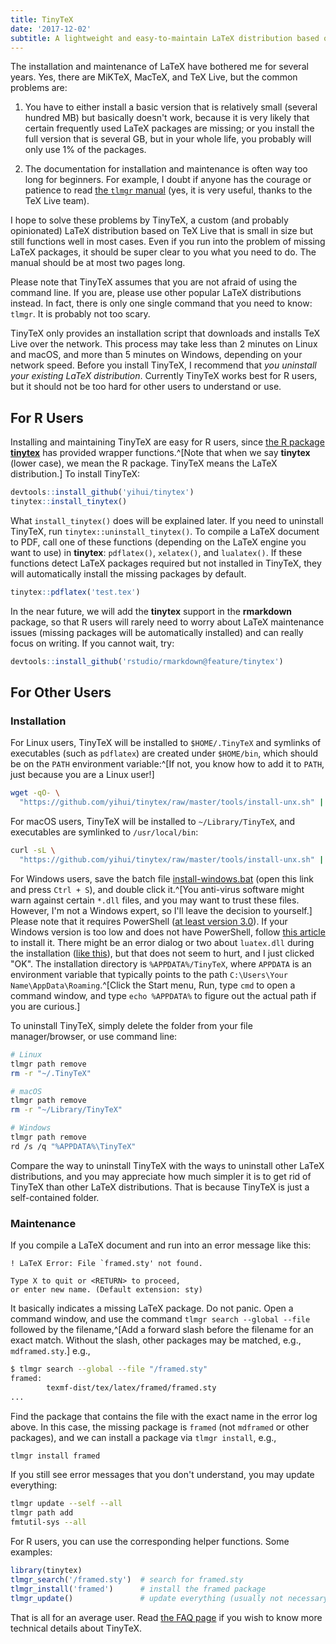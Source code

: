 ```yaml
---
title: TinyTeX
date: '2017-12-02'
subtitle: A lightweight and easy-to-maintain LaTeX distribution based on TeX Live
---
```


The installation and maintenance of LaTeX have bothered me for several years. Yes, there are MiKTeX, MacTeX, and TeX Live, but the common problems are:

1. You have to either install a basic version that is relatively small (several hundred MB) but basically doesn't work, because it is very likely that certain frequently used LaTeX packages are missing; or you install the full version that is several GB, but in your whole life, you probably will only use 1% of the packages.

2. The documentation for installation and maintenance is often way too long for beginners. For example, I doubt if anyone has the courage or patience to read [the `tlmgr` manual](https://www.tug.org/texlive/doc/tlmgr.html) (yes, it is very useful, thanks to the TeX Live team).

I hope to solve these problems by TinyTeX, a custom (and probably opinionated) LaTeX distribution based on TeX Live that is small in size but still functions well in most cases. Even if you run into the problem of missing LaTeX packages, it should be super clear to you what you need to do. The manual should be at most two pages long.

Please note that TinyTeX assumes that you are not afraid of using the command line. If you are, please use other popular LaTeX distributions instead. In fact, there is only one single command that you need to know: `tlmgr`. It is probably not too scary.

TinyTeX only provides an installation script that downloads and installs TeX Live over the network. This process may take less than 2 minutes on Linux and macOS, and more than 5 minutes on Windows, depending on your network speed. Before you install TinyTeX, I recommend that _you uninstall your existing LaTeX distribution_. Currently TinyTeX works best for R users, but it should not be too hard for other users to understand or use.
 
## For R Users

Installing and maintaining TinyTeX are easy for R users, since [the R package **tinytex**](/tinytex/r/) has provided wrapper functions.^[Note that when we say **tinytex** (lower case), we mean the R package. TinyTeX means the LaTeX distribution.] To install TinyTeX:

```r
devtools::install_github('yihui/tinytex')
tinytex::install_tinytex()
```

What `install_tinytex()` does will be explained later. If you need to uninstall TinyTeX, run `tinytex::uninstall_tinytex()`. To compile a LaTeX document to PDF, call one of these functions (depending on the LaTeX engine you want to use) in **tinytex**: `pdflatex()`, `xelatex()`, and `lualatex()`. If these functions detect LaTeX packages required but not installed in TinyTeX, they will automatically install the missing packages by default.

```r
tinytex::pdflatex('test.tex')
```

In the near future, we will add the **tinytex** support in the **rmarkdown** package, so that R users will rarely need to worry about LaTeX maintenance issues (missing packages will be automatically installed) and can really focus on writing. If you cannot wait, try:

```r
devtools::install_github('rstudio/rmarkdown@feature/tinytex')
```

## For Other Users

### Installation

For Linux users, TinyTeX will be installed to `$HOME/.TinyTeX` and symlinks of executables (such as `pdflatex`) are created under `$HOME/bin`, which should be on the `PATH` environment variable:^[If not, you know how to add it to `PATH`, just because you are a Linux user!]

```sh
wget -qO- \
  "https://github.com/yihui/tinytex/raw/master/tools/install-unx.sh" | sh
```

For macOS users, TinyTeX will be installed to `~/Library/TinyTeX`, and executables are symlinked to `/usr/local/bin`:

```sh
curl -sL \
  "https://github.com/yihui/tinytex/raw/master/tools/install-unx.sh" | sh
```

For Windows users, save the batch file [install-windows.bat](https://github.com/yihui/tinytex/raw/master/tools/install-windows.bat) (open this link and press `Ctrl + S`), and double click it.^[You anti-virus software might warn against certain `*.dll` files, and you may want to trust these files. However, I'm not a Windows expert, so I'll leave the decision to yourself.] Please note that it requires PowerShell ([at least version 3.0](https://docs.microsoft.com/en-us/powershell/scripting/setup/starting-windows-powershell-on-earlier-versions-of-windows)). If your Windows version is too low and does not have PowerShell, follow [this article](https://docs.microsoft.com/en-us/powershell/scripting/setup/starting-windows-powershell-on-earlier-versions-of-windows) to install it. There might be an error dialog or two about `luatex.dll` during the installation ([like this](https://db.yihui.name/images/install-tl-win-lua.png)), but that does not seem to hurt, and I just clicked "OK". The installation directory is `%APPDATA%/TinyTeX`, where `APPDATA` is an environment variable that typically points to the path `C:\Users\Your Name\AppData\Roaming`.^[Click the Start menu, Run, type `cmd` to open a command window, and type `echo %APPDATA%` to figure out the actual path if you are curious.]

To uninstall TinyTeX, simply delete the folder from your file manager/browser, or use command line:

```sh
# Linux
tlmgr path remove
rm -r "~/.TinyTeX"

# macOS
tlmgr path remove
rm -r "~/Library/TinyTeX"

# Windows
tlmgr path remove
rd /s /q "%APPDATA%\TinyTeX"
```

Compare the way to uninstall TinyTeX with the ways to uninstall other LaTeX distributions, and you may appreciate how much simpler it is to get rid of TinyTeX than other LaTeX distributions. That is because TinyTeX is just a self-contained folder.

### Maintenance

If you compile a LaTeX document and run into an error message like this:

```
! LaTeX Error: File `framed.sty' not found.

Type X to quit or <RETURN> to proceed,
or enter new name. (Default extension: sty)
```

It basically indicates a missing LaTeX package. Do not panic. Open a command window, and use the command `tlmgr search --global --file` followed by the filename,^[Add a forward slash before the filename for an exact match. Without the slash, other packages may be matched, e.g., `mdframed.sty`.] e.g.,

```sh
$ tlmgr search --global --file "/framed.sty"
framed:
        texmf-dist/tex/latex/framed/framed.sty
...
```

Find the package that contains the file with the exact name in the error log above. In this case, the missing package is `framed` (not `mdframed` or other packages), and we can install a package via `tlmgr install`, e.g.,

```sh
tlmgr install framed
```

If you still see error messages that you don't understand, you may update everything:

```sh
tlmgr update --self --all
tlmgr path add
fmtutil-sys --all
```

For R users, you can use the corresponding helper functions. Some examples:

```r
library(tinytex)
tlmgr_search('/framed.sty')  # search for framed.sty
tlmgr_install('framed')      # install the framed package
tlmgr_update()               # update everything (usually not necessary)
```

That is all for an average user. Read [the FAQ page](/tinytex/faq/) if you wish to know more technical details about TinyTeX.
